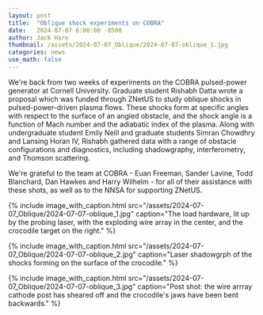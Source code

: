 ```yaml
---
layout: post
title:  "Oblique shock experiments on COBRA"
date:   2024-07-07 6:00:00 -0500
author: Jack Hare
thumbnail: /assets/2024-07-07_Oblique/2024-07-07-oblique_1.jpg
categories: news
use_math: false
---
```


We're back from two weeks of experiments on the COBRA pulsed-power generator at Cornell University. Graduate student Rishabh Datta wrote a proposal which was funded through ZNetUS to study oblique shocks in pulsed-power-driven plasma flows. These shocks form at specific angles with respect to the surface of an angled obstacle, and the shock angle is a function of Mach number and the adiabatic index of the plasma. Along with undergraduate student Emily Neill and graduate students Simran Chowdhry and Lansing Horan IV, Rishabh gathered data with a range of obstacle configurations and diagnostics, including shadowgraphy, interferometry, and Thomson scattering.

We're grateful to the team at COBRA - Euan Freeman, Sander Lavine, Todd Blanchard, Dan Hawkes and Harry Wilhelm - for all of their assistance with these shots, as well as to the NNSA for supporting ZNetUS.

{% include image_with_caption.html 
    src="/assets/2024-07-07_Oblique/2024-07-07-oblique_1.jpg"
    caption="The load hardware, lit up by the probing laser, with the exploding wire array in the center, and the crocodile target on the right."
%}	


{% include image_with_caption.html 
    src="/assets/2024-07-07_Oblique/2024-07-07-oblique_2.jpg"
    caption="Laser shadowgrph of the shocks forming on the surface of the crocodile."
%}	


{% include image_with_caption.html 
    src="/assets/2024-07-07_Oblique/2024-07-07-oblique_3.jpg"
    caption="Post shot: the wire arrray cathode post has sheared off and the crocodile's jaws have been bent backwards."
%}	

